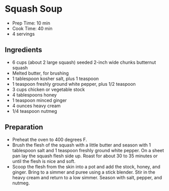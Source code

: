 Squash Soup
==========================

* Prep Time: 10 min
* Cook Time: 40 min
* 4 servings

Ingredients
-----------

* 6 cups (about 2 large squash) seeded 2-inch wide chunks butternut squash
* Melted butter, for brushing
* 1 tablespoon kosher salt, plus 1 teaspoon
* 1 teaspoon freshly ground white pepper, plus 1/2 teaspoon
* 3 cups chicken or vegetable stock
* 4 tablespoons honey
* 1 teaspoon minced ginger
* 4 ounces heavy cream
* 1/4 teaspoon nutmeg

Preparation
-----------

* Preheat the oven to 400 degrees F.
* Brush the flesh of the squash with a little butter and season with 1 tablespoon salt and 1 teaspoon freshly ground white pepper. On a sheet pan lay the squash flesh side up. Roast for about 30 to 35 minutes or until the flesh is nice and soft.
* Scoop the flesh from the skin into a pot and add the stock, honey, and ginger. Bring to a simmer and puree using a stick blender. Stir in the heavy cream and return to a low simmer. Season with salt, pepper, and nutmeg.
